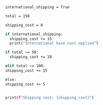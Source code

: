 ```bash
international_shipping = True

total = 150

shipping_cost = 0
```
```bash
if international_shipping: 
  shipping_cost += 15
  print("International base cost applied")
  ```
```bash
if total <= 50:
  shipping_cost += 20
  ```
  ```bash
elif total <= 100:
  shipping_cost += 15
  ```
  ```bash
else:
  shipping_cost += 5


print(f"Shipping cost: {shipping_cost}")
```
